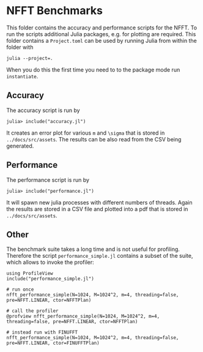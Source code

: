 # NFFT Benchmarks

This folder contains the accuracy and performance scripts for the NFFT. 
To run the scripts additional Julia packages, e.g. for plotting are required.
This folder contains a `Project.toml` can be used by running Julia from within
the folder with
```
julia --project=.
```
When you do this the first time you need to to the package mode run `instantiate`.

## Accuracy

The accuracy script is run by
```
julia> include("accuracy.jl")
```
It creates an error plot for various ``m`` and ``\sigma`` that is stored in `../docs/src/assets`. The results can be also read from the CSV being generated.

## Performance

The performance script is run by
```
julia> include("performance.jl")
```
It will spawn new julia processes with different numbers of threads. Again the results are stored in a CSV file and plotted into a pdf that is stored in `../docs/src/assets`.

## Other

The benchmark suite takes a long time and is not useful for profiling. Therefore the script `performance_simple.jl` contains a subset of the suite, which allows to invoke the profiler:

```
using ProfileView
include("performance_simple.jl")

# run once
nfft_performance_simple(N=1024, M=1024^2, m=4, threading=false, pre=NFFT.LINEAR, ctor=NFFTPlan)

# call the profiler
@profview nfft_performance_simple(N=1024, M=1024^2, m=4, threading=false, pre=NFFT.LINEAR, ctor=NFFTPlan)

# instead run with FINUFFT
nfft_performance_simple(N=1024, M=1024^2, m=4, threading=false, pre=NFFT.LINEAR, ctor=FINUFFTPlan)
```
